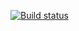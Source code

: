 [![Build status](https://ci.appveyor.com/api/projects/status/tub54m3jjdc9stye?svg=true)](https://ci.appveyor.com/project/MrBlackDay/hw-avto-5-2-01)
